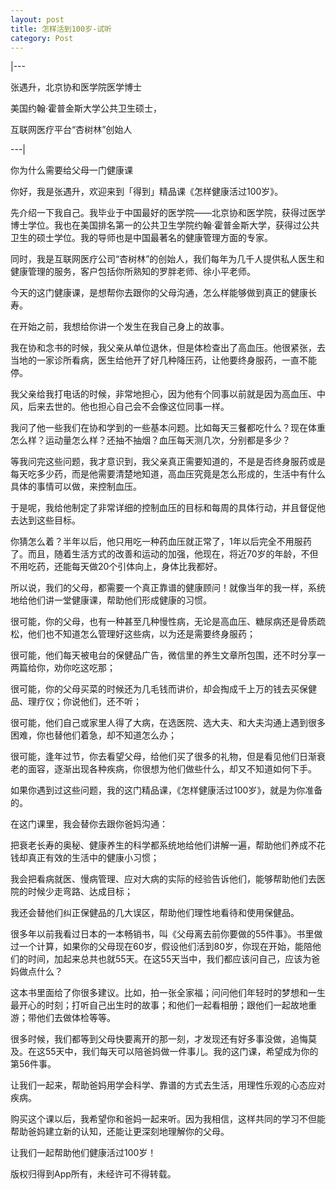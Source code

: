 ```yaml
---
layout: post
title: 怎样活到100岁-试听
category: Post
---
```

|---

张遇升，北京协和医学院医学博士

美国约翰·霍普金斯大学公共卫生硕士，

互联网医疗平台“杏树林”创始人

---|

你为什么需要给父母一门健康课

你好，我是张遇升，欢迎来到「得到」精品课《怎样健康活过100岁》。

先介绍一下我自己。我毕业于中国最好的医学院——北京协和医学院，获得过医学博士学位。我也在美国排名第一的公共卫生学院约翰·霍普金斯大学，获得过公共卫生的硕士学位。我的导师也是中国最著名的健康管理方面的专家。

同时，我是互联网医疗公司“杏树林”的创始人，我们每年为几千人提供私人医生和健康管理的服务，客户包括你所熟知的罗胖老师、徐小平老师。

今天的这门健康课，是想帮你去跟你的父母沟通，怎么样能够做到真正的健康长寿。

在开始之前，我想给你讲一个发生在我自己身上的故事。

我在协和念书的时候，我父亲从单位退休，但是体检查出了高血压。他很紧张，去当地的一家诊所看病，医生给他开了好几种降压药，让他要终身服药，一直不能停。

我父亲给我打电话的时候，非常地担心，因为他有个同事以前就是因为高血压、中风，后来去世的。他也担心自己会不会像这位同事一样。

我问了他一些我们在协和学到的一些基本问题。比如每天三餐都吃什么？现在体重怎么样？运动量怎么样？还抽不抽烟？血压每天测几次，分别都是多少？

等我问完这些问题，我才意识到，我父亲真正需要知道的，不是是否终身服药或是每天吃多少药，而是他需要清楚地知道，高血压究竟是怎么形成的，生活中有什么具体的事情可以做，来控制血压。

于是呢，我给他制定了非常详细的控制血压的目标和每周的具体行动，并且督促他去达到这些目标。

你猜怎么着？半年以后，他只用吃一种药血压就正常了，1年以后完全不用服药了。而且，随着生活方式的改善和运动的加强，他现在，将近70岁的年龄，不但不用吃药，还能每天做20个引体向上，身体比我都好。

所以说，我们的父母，都需要一个真正靠谱的健康顾问！就像当年的我一样，系统地给他们讲一堂健康课，帮助他们形成健康的习惯。

很可能，你的父母，也有一种甚至几种慢性病，无论是高血压、糖尿病还是骨质疏松，他们也不知道怎么管理好这些病，以为还是需要终身服药；

很可能，他们每天被电台的保健品广告，微信里的养生文章所包围，还不时分享一两篇给你，劝你吃这吃那；

很可能，你的父母买菜的时候还为几毛钱而讲价，却会掏成千上万的钱去买保健品、理疗仪；你说他们，还不听；

很可能，他们自己或家里人得了大病，在选医院、选大夫、和大夫沟通上遇到很多困难，你也替他们着急，却不知道怎么办；

很可能，逢年过节，你去看望父母，给他们买了很多的礼物，但是看见他们日渐衰老的面容，逐渐出现各种疾病，你很想为他们做些什么，却又不知道如何下手。

如果你遇到过这些问题，我的这门精品课，《怎样健康活过100岁》，就是为你准备的。

在这门课里，我会替你去跟你爸妈沟通：

把衰老长寿的奥秘、健康养生的科学都系统地给他们讲解一遍，帮助他们养成不花钱却真正有效的生活中的健康小习惯；

我会把看病就医、慢病管理、应对大病的实际的经验告诉他们，能够帮助他们去医院的时候少走弯路、达成目标；

我还会替他们纠正保健品的几大误区，帮助他们理性地看待和使用保健品。

很多年以前我看过日本的一本畅销书，叫《父母离去前你要做的55件事》。书里做过一个计算，如果你的父母现在60岁，假设他们活到80岁，你现在开始，能陪他们的时间，加起来总共也就55天。在这55天当中，我们都应该问自己，应该为爸妈做点什么？

这本书里面给了你很多建议。比如，拍一张全家福；问问他们年轻时的梦想和一生最开心的时刻；打听自己出生时的故事；和他们一起看相册；跟他们一起故地重游；带他们去做体检等等。

很多时候，我们都等到父母快要离开的那一刻，才发现还有好多事没做，追悔莫及。在这55天中，我们每天可以陪爸妈做一件事儿。我的这门课，希望成为你的第56件事。

让我们一起来，帮助爸妈用学会科学、靠谱的方式去生活，用理性乐观的心态应对疾病。

购买这个课以后，我希望你和爸妈一起来听。因为我相信，这样共同的学习不但能帮助爸妈建立新的认知，还能让更深刻地理解你的父母。

让我们一起帮助他们健康活过100岁！






版权归得到App所有，未经许可不得转载。
